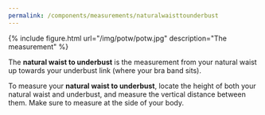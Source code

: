 ```yaml
---
permalink: /components/measurements/naturalwaisttounderbust
---
```

{% include figure.html url="/img/potw/potw.jpg" description="The measurement" %}

The **natural waist to underbust** is the measurement from your natural waist up towards your underbust link (where your bra band sits).

To measure your **natural waist to underbust**, locate the height of both your natural waist and underbust, and measure the vertical distance between them. Make sure to measure at the side of your body.

